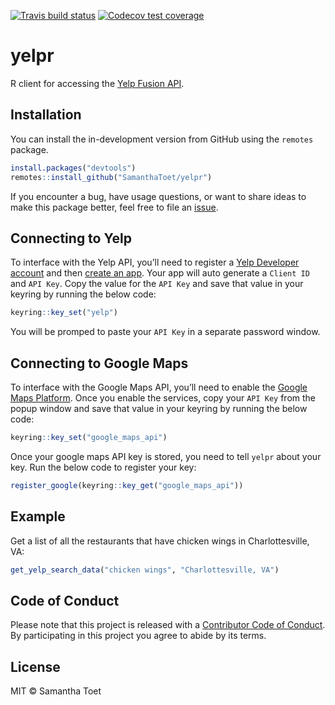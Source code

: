 
<!-- README.md is generated from README.Rmd. Please edit that file -->

[![Travis build
status](https://travis-ci.org/SamanthaToet/yelpr.svg?branch=master)](https://travis-ci.org/SamanthaToet/yelpr)
[![Codecov test
coverage](https://codecov.io/gh/SamanthaToet/yelpr/branch/master/graph/badge.svg)](https://codecov.io/gh/SamanthaToet/yelpr?branch=master)

# yelpr

R client for accessing the [Yelp Fusion
API](https://www.yelp.com/developers/documentation/v3).

## Installation

You can install the in-development version from GitHub using the
`remotes` package.

``` r
install.packages("devtools")
remotes::install_github("SamanthaToet/yelpr")
```

If you encounter a bug, have usage questions, or want to share ideas to
make this package better, feel free to file an
[issue](https://github.com/SamanthaToet/yelpr/issues).

## Connecting to Yelp

To interface with the Yelp API, you’ll need to register a [Yelp
Developer account](https://www.yelp.com/developers) and then [create an
app](https://www.yelp.com/developers/v3/manage_app). Your app will auto
generate a `Client ID` and `API Key`. Copy the value for the `API Key`
and save that value in your keyring by running the below code:

``` r
keyring::key_set("yelp")
```

You will be promped to paste your `API Key` in a separate password
window.

## Connecting to Google Maps

To interface with the Google Maps API, you’ll need to enable the [Google
Maps Platform](https://cloud.google.com/maps-platform/). Once you enable
the services, copy your `API Key` from the popup window and save that
value in your keyring by running the below code:

``` r
keyring::key_set("google_maps_api")
```

Once your google maps API key is stored, you need to tell `yelpr` about
your key. Run the below code to register your key:

``` r
register_google(keyring::key_get("google_maps_api"))
```

## Example

Get a list of all the restaurants that have chicken wings in
Charlottesville, VA:

``` r
get_yelp_search_data("chicken wings", "Charlottesville, VA")
```

## Code of Conduct

Please note that this project is released with a [Contributor Code of
Conduct](https://github.com/SamanthaToet/yelpr/blob/master/CODE_OF_CONDUCT.md).
By participating in this project you agree to abide by its terms.

## License

MIT © Samantha Toet
